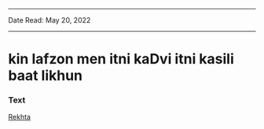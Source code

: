 ***
Date Read: May 20, 2022
***

# kin lafzon men itni kaDvi itni kasili baat likhun

### Text
[Rekhta](https://www.rekhta.org/ghazals/kin-lafzon-men-itnii-kadvii-itnii-kasiilii-baat-likhuun-javed-akhtar-ghazals?lang=ur)

